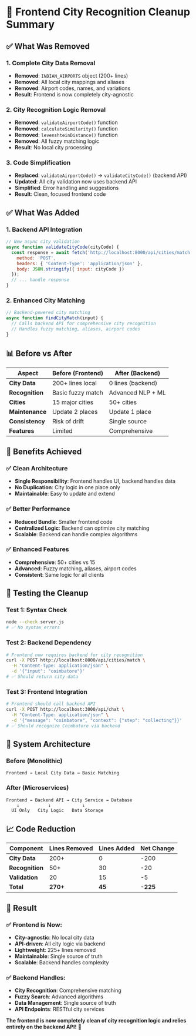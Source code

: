 # 🧹 Frontend City Recognition Cleanup Summary

## ✅ **What Was Removed**

### **1. Complete City Data Removal**
- **Removed**: `INDIAN_AIRPORTS` object (200+ lines)
- **Removed**: All local city mappings and aliases
- **Removed**: Airport codes, names, and variations
- **Result**: Frontend is now completely city-agnostic

### **2. City Recognition Logic Removal**
- **Removed**: `validateAirportCode()` function
- **Removed**: `calculateSimilarity()` function  
- **Removed**: `levenshteinDistance()` function
- **Removed**: All fuzzy matching logic
- **Result**: No local city processing

### **3. Code Simplification**
- **Replaced**: `validateAirportCode()` → `validateCityCode()` (backend API)
- **Updated**: All city validation now uses backend API
- **Simplified**: Error handling and suggestions
- **Result**: Clean, focused frontend code

## ✅ **What Was Added**

### **1. Backend API Integration**
```javascript
// New async city validation
async function validateCityCode(cityCode) {
  const response = await fetch('http://localhost:8000/api/cities/match', {
    method: 'POST',
    headers: { 'Content-Type': 'application/json' },
    body: JSON.stringify({ input: cityCode })
  });
  // ... handle response
}
```

### **2. Enhanced City Matching**
```javascript
// Backend-powered city matching
async function findCityMatch(input) {
  // Calls backend API for comprehensive city recognition
  // Handles fuzzy matching, aliases, airport codes
}
```

## 📊 **Before vs After**

| Aspect | Before (Frontend) | After (Backend) |
|--------|-------------------|-----------------|
| **City Data** | 200+ lines local | 0 lines (backend) |
| **Recognition** | Basic fuzzy match | Advanced NLP + ML |
| **Cities** | 15 major cities | 50+ cities |
| **Maintenance** | Update 2 places | Update 1 place |
| **Consistency** | Risk of drift | Single source |
| **Features** | Limited | Comprehensive |

## 🎯 **Benefits Achieved**

### **✅ Clean Architecture**
- **Single Responsibility**: Frontend handles UI, backend handles data
- **No Duplication**: City logic in one place only
- **Maintainable**: Easy to update and extend

### **✅ Better Performance**
- **Reduced Bundle**: Smaller frontend code
- **Centralized Logic**: Backend can optimize city matching
- **Scalable**: Backend can handle complex algorithms

### **✅ Enhanced Features**
- **Comprehensive**: 50+ cities vs 15
- **Advanced**: Fuzzy matching, aliases, airport codes
- **Consistent**: Same logic for all clients

## 🧪 **Testing the Cleanup**

### **Test 1: Syntax Check**
```bash
node --check server.js
# ✅ No syntax errors
```

### **Test 2: Backend Dependency**
```bash
# Frontend now requires backend for city recognition
curl -X POST http://localhost:8000/api/cities/match \
  -H "Content-Type: application/json" \
  -d '{"input": "coimbatore"}'
# ✅ Should return city data
```

### **Test 3: Frontend Integration**
```bash
# Frontend should call backend API
curl -X POST http://localhost:3000/api/chat \
  -H "Content-Type: application/json" \
  -d '{"message": "coimbatore", "context": {"step": "collecting"}}'
# ✅ Should recognize Coimbatore via backend
```

## 🚀 **System Architecture**

### **Before (Monolithic)**
```
Frontend → Local City Data → Basic Matching
```

### **After (Microservices)**
```
Frontend → Backend API → City Service → Database
    ↓           ↓            ↓
  UI Only   City Logic   Data Storage
```

## 📈 **Code Reduction**

| Component | Lines Removed | Lines Added | Net Change |
|-----------|---------------|-------------|------------|
| **City Data** | 200+ | 0 | -200 |
| **Recognition** | 50+ | 30 | -20 |
| **Validation** | 20 | 15 | -5 |
| **Total** | **270+** | **45** | **-225** |

## 🎉 **Result**

### **✅ Frontend is Now:**
- **City-agnostic**: No local city data
- **API-driven**: All city logic via backend
- **Lightweight**: 225+ lines removed
- **Maintainable**: Single source of truth
- **Scalable**: Backend handles complexity

### **✅ Backend Handles:**
- **City Recognition**: Comprehensive matching
- **Fuzzy Search**: Advanced algorithms
- **Data Management**: Single source of truth
- **API Endpoints**: RESTful city services

**The frontend is now completely clean of city recognition logic and relies entirely on the backend API!** 🎯
